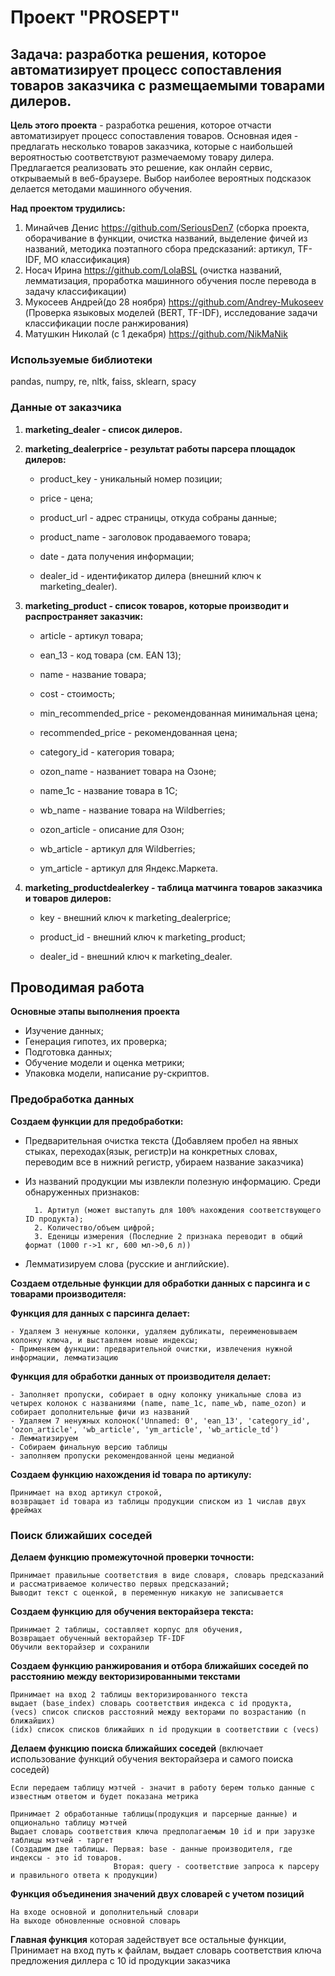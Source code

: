 # Проект "PROSEPT"

## Задача: разработка решения, которое автоматизирует процесс сопоставления товаров заказчика с размещаемыми товарами дилеров.

**Цель этого проекта** - разработка решения, которое отчасти автоматизирует процесс сопоставления товаров. Основная идея - предлагать несколько товаров заказчика, которые с наибольшей вероятностью соответствуют размечаемому товару дилера. Предлагается реализовать это решение, как онлайн сервис, открываемый в веб-браузере. Выбор наиболее вероятных подсказок делается методами машинного обучения.

**Над проектом трудились:**
1. Минайчев Денис https://github.com/SeriousDen7 (сборка проекта, оборачивание в функции, очистка названий, выделение фичей из названий, методика поэтапного сбора предсказаний: артикул, TF-IDF, МО классификация)
2. Носач Ирина https://github.com/LolaBSL (очистка названий, лемматизация, проработка машинного обучения после перевода в задачу классификации)
3. Мукосеев Андрей(до 28 ноября) https://github.com/Andrey-Mukoseev (Проверка языковых моделей (BERT, TF-IDF),  исследование задачи классификации после ранжирования)
4. Матушкин Николай (с 1 декабря) https://github.com/NikMaNik 

### Используемые библиотеки

pandas, numpy, re, nltk, faiss, sklearn, spacy

### Данные от заказчика

1. **marketing_dealer - список дилеров.**

2. **marketing_dealerprice - результат работы парсера площадок дилеров:**

    - product_key - уникальный номер позиции;

    - price - цена;

    - product_url - адрес страницы, откуда собраны данные;

    - product_name - заголовок продаваемого товара;

    - date - дата получения информации;

    - dealer_id - идентификатор дилера (внешний ключ к marketing_dealer).

3. **marketing_product - список товаров, которые производит и распространяет заказчик:**

    - article - артикул товара;

    - ean_13 - код товара (см. EAN 13);

    - name - название товара;

    - cost - стоимость;

    - min_recommended_price - рекомендованная минимальная цена;

    - recommended_price - рекомендованная цена;

    - category_id - категория товара;

    - ozon_name - названиет товара на Озоне;

    - name_1c - название товара в 1C;

    - wb_name - название товара на Wildberries;

    - ozon_article - описание для Озон;

    - wb_article - артикул для Wildberries;

    - ym_article - артикул для Яндекс.Маркета.

4. **marketing_productdealerkey - таблица матчинга товаров заказчика и товаров дилеров:**

    - key - внешний ключ к marketing_dealerprice;

    - product_id - внешний ключ к marketing_product;

    - dealer_id - внешний ключ к marketing_dealer.

## Проводимая работа


**Основные этапы выполнения проекта**
- Изучение данных;
- Генерация гипотез, их проверка;
- Подготовка данных;
- Обучение модели и оценка метрики;
- Упаковка модели, написание ру-скриптов.

### Предобработка данных

**Создаем функции для предобработки:**

- Предварительная очистка текста (Добавляем пробел на явных стыках, переходах(язык, регистр)и на конкретных словах, переводим все в нижний регистр, убираем название заказчика)
- Из названий продукции мы извлекли полезную информацию. Среди обнаруженных признаков:
  
        1. Артитул (может выстапуть для 100% нахождения соответствующего ID продукта);
        2. Количество/объем цифрой;
        3. Еденицы измерения (Последние 2 признака переводит в общий формат (1000 г->1 кг, 600 мл->0,6 л))
  
  
- Лемматизируем слова (русские и английские).

**Создаем отдельные функции для обработки данных с парсинга и с товарами производителя:**

**Функция для данных с парсинга делает:**

    - Удаляем 3 ненужные колонки, удаляем дубликаты, переименовываем колонку ключа, и выставляем новые индексы;
    - Применяем функции: предварительной очистки, извлечения нужной информации, лемматизацию
    
**Функция для обработки данных от производителя делает:**

    - Заполняет пропуски, собирает в одну колонку уникальные слова из четырех колонок с названиями (name, name_1c, name_wb, name_ozon) и собирает дополнительные фичи из названий
    - Удаляем 7 ненужных колонок('Unnamed: 0', 'ean_13', 'category_id', 'ozon_article', 'wb_article', 'ym_article', 'wb_article_td')
    - Лемматизируем
    - Собираем финальную версию таблицы
    - заполняем пропуски рекомендованной цены медианой

**Создаем функцию нахождения id товара по артикулу:**

    Принимает на вход артикул строкой, 
    возвращает id товара из таблицы продукции списком из 1 числав двух фреймах


### Поиск ближайших соседей

**Делаем функцию промежуточной проверки точности:**

    Принимает правильные соответствия в виде словаря, словарь предсказаний и рассматриваемое количество первых предсказаний;
    Выводит текст с оценкой, в переменную никакую не записывается

**Создаем функцию для обучения векторайзера текста:**
    
    Принимает 2 таблицы, составляет корпус для обучения,
    Возвращает обученный векторайзер TF-IDF
    Обучили векторайзер и сохранили

**Создаем функцию ранжирования и отбора ближайших соседей по расстоянию между векторизированными текстами**
    
    Принимает на вход 2 таблицы векторизированного текста
    выдает (base_index) словарь соответствия индекса с id продукта,
    (vecs) список списков расстояний между векторами по возрастанию (n ближайших)
    (idx) список списков ближайших n id продукции в соответствии с (vecs)

**Делаем функцию поиска ближайших соседей**
    (включает использование функций обучения векторайзера и самого поиска соседей)
    
    Если передаем таблицу мэтчей - значит в работу берем только данные с известным ответом и будет показана метрика
    
    Принимает 2 обработанные таблицы(продукция и парсерные данные) и опционально таблицу мэтчей
    Выдает словарь соответствия ключа предполагаемым 10 id и при зарузке таблицы мэтчей - таргет
    (Создадим две таблицы. Первая: base - данные производителя, где индексы - это id товаров. 
                           Вторая: query - соответствие запроса к парсеру и правильного ответа к продукции)

**Функция объединения значений двух словарей с учетом позиций**
    
    На входе основной и дополнительный словари
    На выходе обновленные основной словарь

**Главная функция** которая задействует все остальные функции,
    Принимает на вход путь к файлам, 
    выдает словарь соответствия ключа предложения диллера с 10 id продукции заказчика
